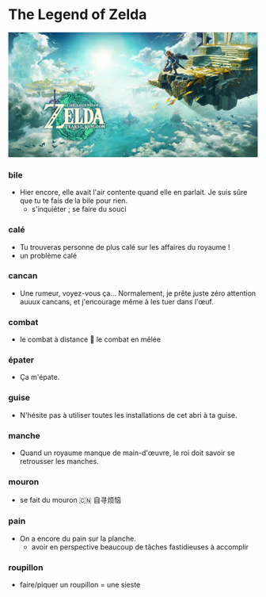 # The Legend of Zelda

![The Legend of Zelda](./Figures/tears_of_the_kingdom.jpg)

### bile
  - Hier encore, elle avait l'air contente quand elle en parlait. Je suis sûre que tu te fais de la bile pour rien.
    + s'inquiéter ; se faire du souci
  
### calé
  - Tu trouveras personne de plus calé sur les affaires du royaume !
  - un problème calé
  
### cancan
  - Une rumeur, voyez-vous ça... Normalement, je prête juste zéro attention auuux cancans, et j'encourage même à les tuer dans l'œuf.

### combat
  - le combat à distance :arrows_counterclockwise: le combat en mêlée
  
### épater
  - Ça m'épate.
  
### guise
  - N'hésite pas à utiliser toutes les installations de cet abri à ta guise.

### manche
  - Quand un royaume manque de main-d'œuvre, le roi doit savoir se retrousser les manches.
  
### mouron
  - se fait du mouron :cn: 自寻烦恼
  
### pain
  - On a encore du pain sur la planche.
    + avoir en perspective beaucoup de tâches fastidieuses à accomplir
  
### roupillon
  - faire/piquer un roupillon = une sieste

